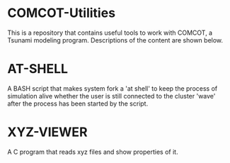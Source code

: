 # COMCOT-Utilities
This is a repository that contains useful tools to work with COMCOT, a Tsunami modeling program.
Descriptions of the content are shown below.
# AT-SHELL
A BASH script that makes system fork a 'at shell' to keep the process of simulation alive whether the user is still connected to the cluster 'wave' after the process has been started by the script.
# XYZ-VIEWER
A C program that reads xyz files and show properties of it.
